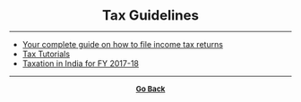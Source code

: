 <p align="center">
  <b>
  <font size="+2">Tax Guidelines</font>
  </b>
</p>

---

 - [Your complete guide on how to file income tax returns](https://www.dailyo.in/business/itr-filing-income-tax-returns-home-loan-itr-v-finance-act/story/1/24775.html)
 - [Tax Tutorials](http://www.incometaxindia.gov.in/Pages/tutorials.aspx)
 - [Taxation in India for FY 2017-18](https://www.bankbazaar.com/tax.html)

---

<p align="center">
  <b>
  <a href="https://gs1293.github.io/resource.html"> <font size="-1">Go Back</font></a>
  </b>
</p>

